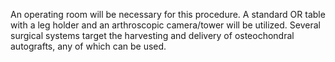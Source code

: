 An operating room will be necessary for this procedure. A standard OR table with a leg holder and an arthroscopic camera/tower will be utilized. Several surgical systems target the harvesting and delivery of osteochondral autografts, any of which can be used.